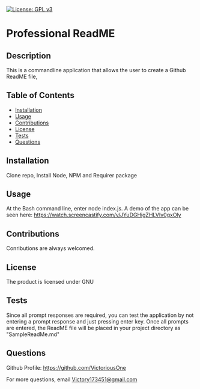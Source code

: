 
[![License: GPL v3](https://img.shields.io/badge/License-GPLv3-blue.svg)](https://www.gnu.org/licenses/gpl-3.0)

# Professional ReadME

## Description
This is a commandline application that allows the user to create a Github ReadME file,

## Table of Contents
* [Installation](#installation)
* [Usage](#usage)
* [Contributions](#contributions)
* [License](#license)
* [Tests](#tests)
* [Questions](#questions)

## Installation
 Clone repo, Install Node, NPM and Requirer package

## Usage
At the Bash command line, enter node index.js. A demo of the app can be
seen here: https://watch.screencastify.com/v/JYuDGHigZHLVIv0gxOly

## Contributions
Conributions are always welcomed.

## License
The product is licensed under GNU

## Tests
Since all prompt responses are required, you can test the application by not entering a prompt response and 
just pressing enter key. Once all prompts are entered, the ReadME file will be placed in your project directory
as "SampleReadMe.md"

## Questions
Github Profile: https://github.com/VictoriousOne

For more questions, email Victory173451@gmail.com
